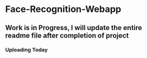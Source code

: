 # Face-Recognition-Webapp

## Work is in Progress, I will update the entire readme file after completion of project
### Uploading Today
